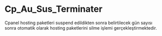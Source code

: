 # Cp_Au_Sus_Terminater
Cpanel hosting paketleri suspend edildikten sonra belirtilecek gün sayısı sonra otomatik olarak hosting paketlerini silme işlemi gerçekleştirmektedir.
